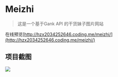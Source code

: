 # Meizhi
>这是一个基于Gank API 的干货妹子图片网站

在线预览[http://hzx2034252646.coding.me/meizhi/](http://hzx2034252646.coding.me/meizhi/)

## 项目截图
![](https://coding.net/u/hzx2034252646/p/meizhi/git/raw/master/screenshot/1.png)

